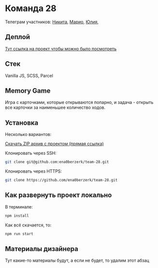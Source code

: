 # Команда 28

Телеграм участников: [Никита](https://t.me/enduraew), [Марио](https://t.me/supermariosister), [Юлия](https://t.me/yulia_wolf),

## Деплой

[Тут ссылка на проект чтобы можно было посмотреть](#)

## Стек

Vanilla JS, SCSS, Parcel

## Memory Game 

Игра с карточками, которые открываются попарно, и задача - открыть все карточки за наименьшее количество ходов.

## Установка

Несколько вариантов:

[Скачать ZIP архив с проектом (прямая ссылка)](https://github.com/ena0berzerk/team-28/archive/refs/heads/main.zip)

Клонировать через SSH:

```bash
git clone git@github.com:ena0berzerk/team-28.git
```

Клонировать через HTTPS:

```bash
git clone https://github.com/ena0berzerk/team-28.git
```

## Как развернуть проект локально

 В терминале:

```bash
npm install
```

Как всё скачается, то:

```bash
npm run start
```

## Материалы дизайнера

Тут какие-то материалы будут, а если не будет, то удалим этот абзац
